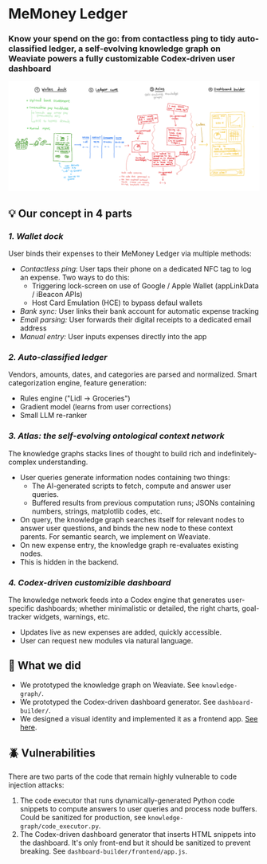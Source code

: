 
# MeMoney Ledger
### Know your spend on the go: from contactless ping to tidy auto-classified ledger, a self-evolving knowledge graph on Weaviate powers a fully customizable Codex-driven user dashboard

![Whiteboard](whiteboard.png)

## 💡 Our concept in 4 parts

### *1. Wallet dock*

User binds their expenses to their MeMoney Ledger via multiple methods:
   - *Contactless ping*: User taps their phone on a dedicated NFC tag to log an expense. Two ways to do this:
      - Triggering lock-screen on use of Google / Apple Wallet (appLinkData / iBeacon APIs)
      - Host Card Emulation (HCE) to bypass defaul wallets
   - *Bank sync:* User links their bank account for automatic expense tracking
   - *Email parsing:* User forwards their digital receipts to a dedicated email address
   - *Manual entry:* User inputs expenses directly into the app

### *2. Auto-classified ledger*

Vendors, amounts, dates, and categories are parsed and normalized.
Smart categorization engine, feature generation:
   - Rules engine ("Lidl → Groceries")
   - Gradient model (learns from user corrections)
   - Small LLM re-ranker

### *3. Atlas: the self-evolving ontological context network*

The knowledge graphs stacks lines of thought to build rich and indefinitely-complex understanding.

- User queries generate information nodes containing two things:
   - The AI-generated scripts to fetch, compute and answer user queries.
   - Buffered results from previous computation runs; JSONs containing numbers, strings, matplotlib codes, etc.
- On query, the knowledge graph searches itself for relevant nodes to answer user questions, and binds the new node to these context parents. For semantic search, we implement on Weaviate.
- On new expense entry, the knowledge graph re-evaluates existing nodes.
- This is hidden in the backend.

### *4. Codex-driven customizible dashboard*

The knowledge network feeds into a Codex engine that generates user-specific dashboards; whether minimalistic or detailed, the right charts, goal-tracker widgets, warnings, etc.

- Updates live as new expenses are added, quickly accessible.
- User can request new modules via natural language.


## 🚀 What we did

- We prototyped the knowledge graph on Weaviate. See `knowledge-graph/`.
- We prototyped the Codex-driven dashboard generator. See `dashboard-builder/`.
- We designed a visual identity and implemented it as a frontend app. [See here](https://lucra-finance.lovable.app/).

## 🪲 Vulnerabilities

There are two parts of the code that remain highly vulnerable to code injection attacks:
1. The code executor that runs dynamically-generated Python code snippets to compute answers to user queries and process node buffers. Could be sanitized for production, see `knowledge-graph/code_executor.py`.
2. The Codex-driven dashboard generator that inserts HTML snippets into the dashboard. It's only front-end but it should be sanitized to prevent breaking. See `dashboard-builder/frontend/app.js`.